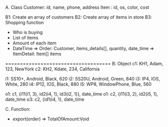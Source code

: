 A. Class
Customer: id, name, phone, address
Item		: id, os, color, cost

B1: Create an array of customers
B2: Create array of items in store
B3: Shopping function
+ Who is buying
+ List of items
+ Amount of each item
+ DateTime
=> Order: Customer, items_details[], quantity, date_time
=> ItemDetail: Item[] items

====================================
B: Object
c1: KH1, Adam, 123, NewYork
c2: KH2, Kdate, 234, California

i1: SS10+, Android, Black, 620
i2: SS20U, Android, Green, 840
i3: IP4, IOS, White, 280
i4: IP12, IOS, Black, 880
i5: WP8, WindowPhone, Blue, 560

o1: c1, {i11(i1, 3), id2(i4, 1), id3(i2, 1)}, date_time
o1: c2, {i11(i3, 2), id2(i5, 1), date_time
o3: c2, {id1(i4, 1}, date_time

C. Function: 
+ export(order) => TotalOfAmount:Void

